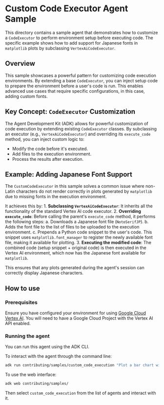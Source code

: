 # Custom Code Executor Agent Sample

This directory contains a sample agent that demonstrates how to customize a
`CodeExecutor` to perform environment setup before executing code. The specific
example shows how to add support for Japanese fonts in `matplotlib` plots by
subclassing `VertexAiCodeExecutor`.

## Overview

This sample showcases a powerful pattern for customizing code execution
environments. By extending a base `CodeExecutor`, you can inject setup code to
prepare the environment before a user's code is run. This enables advanced use
cases that require specific configurations, in this case, adding custom fonts.

## Key Concept: `CodeExecutor` Customization

The Agent Development Kit (ADK) allows for powerful customization of code
execution by extending existing `CodeExecutor` classes. By subclassing an
executor (e.g., `VertexAiCodeExecutor`) and overriding its `execute_code`
method, you can inject custom logic to:

-   Modify the code before it's executed.
-   Add files to the execution environment.
-   Process the results after execution.

## Example: Adding Japanese Font Support

The `CustomCodeExecutor` in this sample solves a common issue where non-Latin
characters do not render correctly in plots generated by `matplotlib` due to
missing fonts in the execution environment.

It achieves this by: 1. **Subclassing `VertexAiCodeExecutor`**: It inherits all
the functionality of the standard Vertex AI code executor. 2. **Overriding
`execute_code`**: Before calling the parent's `execute_code` method, it performs
the following steps: a. Downloads a Japanese font file (`NotoSerifJP`). b. Adds
the font file to the list of files to be uploaded to the execution environment.
c. Prepends a Python code snippet to the user's code. This snippet uses
`matplotlib.font_manager` to register the newly available font file, making it
available for plotting. 3. **Executing the modified code**: The combined code
(setup snippet + original code) is then executed in the Vertex AI environment,
which now has the Japanese font available for `matplotlib`.

This ensures that any plots generated during the agent's session can correctly
display Japanese characters.

## How to use

### Prerequisites

Ensure you have configured your environment for using
[Google Cloud Vertex AI](https://google.github.io/adk-docs/get-started/quickstart/#gemini---google-cloud-vertex-ai).
You will need to have a Google Cloud Project with the Vertex AI API enabled.

### Running the agent

You can run this agent using the ADK CLI.

To interact with the agent through the command line:

```bash
adk run contributing/samples/custom_code_execution "Plot a bar chart with these categories and values: {'リンゴ': 10, 'バナナ': 15, 'オレンジ': 8}. Title the chart '果物の在庫' (Fruit Stock)."
```

To use the web interface:

```bash
adk web contributing/samples/
```

Then select `custom_code_execution` from the list of agents and interact with
it.
